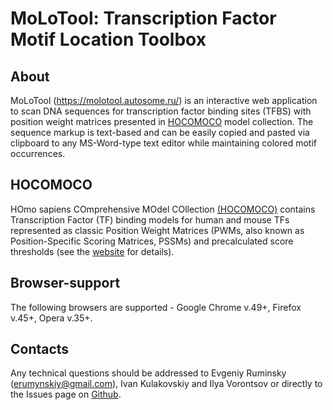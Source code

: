 # MoLoTool: Transcription Factor Motif Location Toolbox 

## About
MoLoTool (https://molotool.autosome.ru/) is an interactive web application to scan DNA sequences for transcription factor binding sites (TFBS) with position weight matrices presented in [HOCOMOCO](https://hocomoco11.autosome.ru/help) model collection. The sequence markup is text-based and can be easily copied and pasted via clipboard to any MS-Word-type text editor while maintaining colored motif occurrences. 


## HOCOMOCO
HOmo sapiens COmprehensive MOdel COllection [(HOCOMOCO)](https://hocomoco11.autosome.ru/help) contains Transcription Factor (TF) binding models for human and mouse TFs represented as classic Position Weight Matrices (PWMs, also known as Position-Specific Scoring Matrices, PSSMs) and precalculated score thresholds (see the [website](https://hocomoco11.autosome.ru/help) for details). 


## Browser-support
The following browsers are supported - Google Chrome v.49+, Firefox v.45+, Opera v.35+.

## Contacts
 Any technical questions should be addressed to Evgeniy Ruminsky (erumynskiy@gmail.com), Ivan Kulakovskiy and Ilya Vorontsov or directly to the Issues page on [Github](https://github.com/EugeneRumynskiy/MoLoTool/issues).

